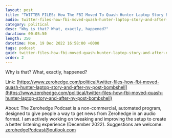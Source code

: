 ```yaml
---
layout: post
title: "TWITTER FILES: How The FBI Moved To Quash Hunter Laptop Story Before, And After, NY Post Bombshell"
audio: twitter-files-how-fbi-moved-quash-hunter-laptop-story-and-after-ny-post-bombshell-0
category: political
desc: "Why is that? What, exactly, happened?"
duration: 00:05:50
length: 350
datetime: Mon, 19 Dec 2022 16:58:00 +0000
tags: podcast
guid: twitter-files-how-fbi-moved-quash-hunter-laptop-story-and-after-ny-post-bombshell-0
order: 2
---
```

Why is that? What, exactly, happened?

Link: [https://www.zerohedge.com/political/twitter-files-how-fbi-moved-quash-hunter-laptop-story-and-after-ny-post-bombshell](https://www.zerohedge.com/political/twitter-files-how-fbi-moved-quash-hunter-laptop-story-and-after-ny-post-bombshell)

About: The Zerohedge Podcast is a non-commercial, automated program, designed to give people a way to get news from Zerohedge in an audio format.  I am actively working on tweaking and improving the setup to create a better listening experience (December 2022).  Suggestions are welcome: [zerohedgePodcast@outlook.com](mailto:zerohedgePodcast@outlook.com)